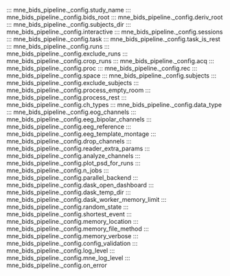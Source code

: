 ::: mne_bids_pipeline._config.study_name
::: mne_bids_pipeline._config.bids_root
::: mne_bids_pipeline._config.deriv_root
::: mne_bids_pipeline._config.subjects_dir
::: mne_bids_pipeline._config.interactive
::: mne_bids_pipeline._config.sessions
::: mne_bids_pipeline._config.task
::: mne_bids_pipeline._config.task_is_rest
::: mne_bids_pipeline._config.runs
::: mne_bids_pipeline._config.exclude_runs
::: mne_bids_pipeline._config.crop_runs
::: mne_bids_pipeline._config.acq
::: mne_bids_pipeline._config.proc
::: mne_bids_pipeline._config.rec
::: mne_bids_pipeline._config.space
::: mne_bids_pipeline._config.subjects
::: mne_bids_pipeline._config.exclude_subjects
::: mne_bids_pipeline._config.process_empty_room
::: mne_bids_pipeline._config.process_rest
::: mne_bids_pipeline._config.ch_types
::: mne_bids_pipeline._config.data_type
::: mne_bids_pipeline._config.eog_channels
::: mne_bids_pipeline._config.eeg_bipolar_channels
::: mne_bids_pipeline._config.eeg_reference
::: mne_bids_pipeline._config.eeg_template_montage
::: mne_bids_pipeline._config.drop_channels
::: mne_bids_pipeline._config.reader_extra_params
::: mne_bids_pipeline._config.analyze_channels
::: mne_bids_pipeline._config.plot_psd_for_runs
::: mne_bids_pipeline._config.n_jobs
::: mne_bids_pipeline._config.parallel_backend
::: mne_bids_pipeline._config.dask_open_dashboard
::: mne_bids_pipeline._config.dask_temp_dir
::: mne_bids_pipeline._config.dask_worker_memory_limit
::: mne_bids_pipeline._config.random_state
::: mne_bids_pipeline._config.shortest_event
::: mne_bids_pipeline._config.memory_location
::: mne_bids_pipeline._config.memory_file_method
::: mne_bids_pipeline._config.memory_verbose
::: mne_bids_pipeline._config.config_validation
::: mne_bids_pipeline._config.log_level
::: mne_bids_pipeline._config.mne_log_level
::: mne_bids_pipeline._config.on_error
